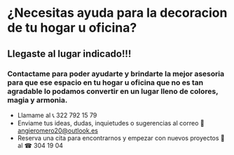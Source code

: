 # **¿Necesitas ayuda para la decoracion de tu hogar u oficina?**

## **Llegaste al lugar indicado!!!**

### Contactame para poder ayudarte y brindarte la mejor asesoria para que ese espacio en tu hogar u oficina que no es tan agradable lo podamos convertir en un lugar lleno de colores, magia y armonia. 

+ Llamame al 📞 322 792 15 79
+ Enviame tus ideas, dudas, inquietudes o sugerencias al correo 💌 angieromero20@outlook.es
+ Reserva una cita para encontrarnos y empezar con nuevos proyectos 📆 al ☎ 304 19 04

